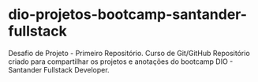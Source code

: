 # dio-projetos-bootcamp-santander-fullstack
Desafio de Projeto - Primeiro Repositório. Curso de Git/GitHub
Repositório criado para compartilhar os projetos e anotações do bootcamp DIO - Santander Fullstack Developer.
